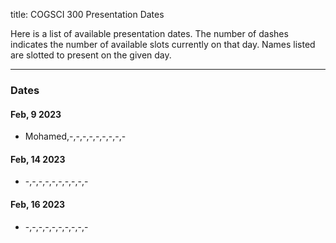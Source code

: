 title: COGSCI 300 Presentation Dates

Here is a list of available presentation dates.  The number of dashes indicates the number of available slots currently on that day.  Names listed are slotted to present on the given day.

 * * *

### Dates
 
#### Feb, 9 2023

 * Mohamed,-,-,-,-,-,-,-,-,-

#### Feb, 14 2023

 * -,-,-,-,-,-,-,-,-,-

#### Feb, 16 2023

 * -,-,-,-,-,-,-,-,-,-
